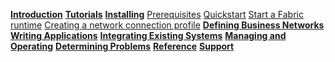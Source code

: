 **[Introduction](../introduction/introduction.html)**
**[Tutorials](../tutorials/tutorialindex.html)**
**[Installing](../installing/prerequisites.html)**
[Prerequisites](../installing/prerequisites.html)
[Quickstart](../installing/quickstart.html)
[Start a Fabric runtime](../installing/runtime-start.html)
[Creating a network connection profile](../installing/createconnectionprofile.html)
**[Defining Business Networks](../business-network/businessnetwork.html)**
**[Writing Applications](../applications/genapp.html)**
**[Integrating Existing Systems](../integrating/integrating-index.html)**
**[Managing and Operating](../managing/participant-add.html)**
**[Determining Problems](../problems/diagnostics.html)**
**[Reference](../reference/MeetTheModules.html)**
**[Support](../support/index.html)**
